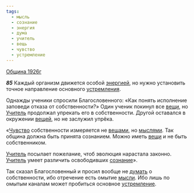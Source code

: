 ```yaml
---
tags:
  - мысль
  - сознание
  - энергия
  - дума
  - учитель
  - вещь
  - чувство
  - устремление
---
```


[Община 1926г](/agni/1926)

___85___
Каждый организм движется особой [энергией](/tag/#энергия), но нужно установить точное направление основного [устремления](/tag/#[устремление](/tag/#устремление)).    

Однажды ученики спросили Благословенного: «Как понять исполнение заповеди отказа от собственности?» Один ученик покинул все [вещи](/tag/#вещь), но [Учитель](/tag/#учитель) продолжал упрекать его в собственности. Другой оставался в окружении [вещей](/tag/#вещь), но не заслужил упрёка.   

«[Чувство](/tag/#чувство) собственности измеряется не [вещами](/tag/#вещь), но [мыслями](/tag/#мысль). Так община должна быть принята сознанием. Можно иметь [вещи](/tag/#вещь) и не быть собственником.   

[Учитель](/tag/#учитель) посылает пожелание, чтоб эволюция нарастала законно. [Учитель](/tag/#учитель) умеет различить освободивших [сознание](/tag/#сознание)».   

Так сказал Благословенный и просил вообще не [думать](/tag/#дума) о собственности, ибо отречение есть омытие [мысли](/tag/#мысль). Ибо лишь по омытым каналам может пробиться основное [устремление](/tag/#устремление).   

